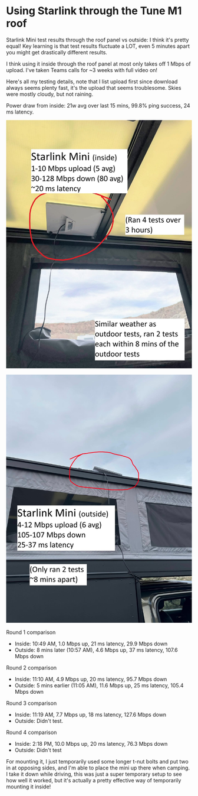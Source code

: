 # Using Starlink through the Tune M1 roof

Starlink Mini test results through the roof panel vs outside: I think it's pretty equal! Key learning is that test results fluctuate a LOT, even 5 minutes apart you might get drastically different results.

I think using it inside through the roof panel at most only takes off 1 Mbps of upload. I've taken Teams calls for ~3 weeks with full video on!

Here's all my testing details, note that I list upload first since download always seems plenty fast, it's the upload that seems troublesome. Skies were mostly cloudy, but not raining.

Power draw from inside: 21w avg over last 15 mins, 99.8% ping success, 24 ms latency.

![Photo of inside test](./img/IMG_3433.jpeg)

![Photo of outside test](./img/IMG_3434.jpeg)

Round 1 comparison

- Inside: 10:49 AM, 1.0 Mbps up, 21 ms latency, 29.9 Mbps down
- Outside: 8 mins later (10:57 AM), 4.6 Mbps up, 37 ms latency, 107.6 Mbps down

Round 2 comparison

- Inside: 11:10 AM, 4.9 Mbps up, 20 ms latency, 95.7 Mbps down
- Outside: 5 mins earlier (11:05 AM), 11.6 Mbps up, 25 ms latency, 105.4 Mbps down

Round 3 comparison

- Inside: 11:19 AM, 7.7 Mbps up, 18 ms latency, 127.6 Mbps down
- Outside: Didn't test.

Round 4 comparison

- Inside: 2:18 PM, 10.0 Mbps up, 20 ms latency, 76.3 Mbps down
- Outside: Didn't test

For mounting it, I just temporarily used some longer t-nut bolts and put two in at opposing sides, and I'm able to place the mini up there when camping. I take it down while driving, this was just a super temporary setup to see how well it worked, but it's actually a pretty effective way of temporarily mounting it inside!